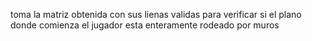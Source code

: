 toma la matriz obtenida con sus lienas validas para verificar si el plano donde comienza el jugador esta enteramente rodeado por muros
